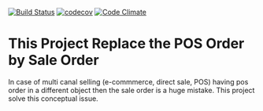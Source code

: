 [![Build Status](https://travis-ci.org/akretion/pos-sale-order.svg?branch=12.0)](https://travis-ci.org/akretion/pos-sale-order)
[![codecov](https://codecov.io/gh/akretion/pos-sale-order/branch/10.0/graph/badge.svg)](https://codecov.io/gh/akretion/pos-sale-order/branch/10.0)
[![Code Climate](https://codeclimate.com/github/akretion/pos-sale-order/badges/gpa.svg)](https://codeclimate.com/github/akretion/pos-sale-order)


This Project Replace the POS Order by Sale Order
===================================================

In case of multi canal selling (e-commmerce, direct sale, POS) having pos order in a different object then the sale order is a huge mistake. This project solve this conceptual issue.
